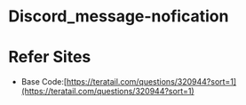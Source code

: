 # Discord_message-nofication

# Refer Sites

* Base Code:[https://teratail.com/questions/320944?sort=1](https://teratail.com/questions/320944?sort=1)
